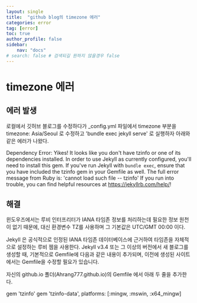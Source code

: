 ```yaml
---
layout: single
title:  "github blog의 timezone 에러"
categories: error
tag: [error]
toc: true
author_profile: false
sidebar:
    nav: "docs"
# search: false # 검색되길 원하지 않을경우 false    
---
```


# timezone 에러

## 에러 발생

로컬에서 깃허브 블로그를 수정하다가 _config.yml 파일에서 timezone 부분을 timezone: Asia/Seoul 로 수정하고 'bundle exec jekyll serve' 로 실행하자 아래와 같은 에러가 나왔다.



Dependency Error: Yikes! It looks like you don't have tzinfo or one of its dependencies installed. In order to use Jekyll as currently configured, you'll need to install this gem. If you've run Jekyll with `bundle exec`, ensure that you have included the tzinfo gem in your Gemfile as well. The full error message from Ruby is: 'cannot load such file -- tzinfo' If you run into trouble, you can find helpful resources at https://jekyllrb.com/help/!



## 해결

윈도우즈에서는 루비 인터프리터가 IANA 타임존 정보를 처리하는데 필요한 정보 원천이 없기 때문에, 대신 환경변수 TZ를 사용하며 그 기본값은 UTC/GMT 00:00 이다. 

Jekyll 은 공식적으로 인정된 IANA 타임존 데이터베이스에 근거하여 타임존을 자체적으로 설정하는 루비 젬을 사용한다. Jekyll v3.4 또는 그 이상의 버전에서 새 블로그를 생성할 때, 기본적으로 Gemfile에 다음과 같은 내용이 추가되며, 이전에 생성된 사이트에서는 Gemfile을 수정할 필요가 있습니다.

자신의 github.io 폴더(Ahrang777.github.io)의 Gemfile 에서 아래 두 줄을 추가한다.

gem 'tzinfo'
gem 'tzinfo-data', platforms: [:mingw, :mswin, :x64_mingw]





